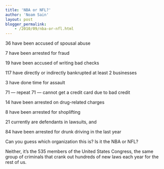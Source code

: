 ```yaml
---
title: 'NBA or NFL?'
author: 'Noam Sain'
layout: post
blogger_permalink:
    - /2010/09/nba-or-nfl.html
---
```


36 have been accused of spousal abuse  
  
7 have been arrested for fraud

19 have been accused of writing bad checks

117 have directly or indirectly bankrupted at least 2 businesses

3 have done time for assault

71 — repeat 71 — cannot get a credit card due to bad credit

14 have been arrested on drug-related charges

8 have been arrested for shoplifting

21 currently are defendants in lawsuits, and

84 have been arrested for drunk driving in the last year

Can you guess which organization this is? Is it the NBA or NFL?

Neither, it’s the 535 members of the United States Congress, the same group of criminals that crank out hundreds of new laws each year for the rest of us.